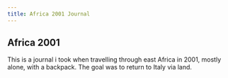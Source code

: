 ```yaml
---
title: Africa 2001 Journal
---
```


## Africa 2001

This is a journal i took when travelling through east Africa in 2001, mostly
alone, with a backpack. The goal was to return to Italy via land.